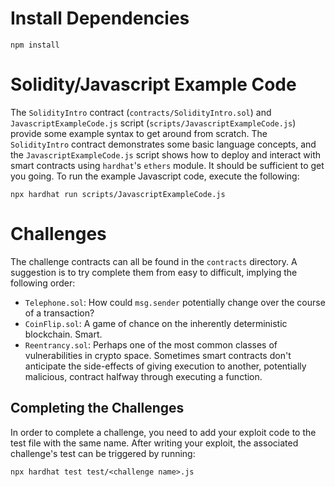# Install Dependencies

`npm install`

# Solidity/Javascript Example Code

The `SolidityIntro` contract (`contracts/SolidityIntro.sol`) and `JavascriptExampleCode.js` script (`scripts/JavascriptExampleCode.js`) provide some example syntax to get around from scratch. The `SolidityIntro` contract demonstrates some basic language concepts, and the `JavascriptExampleCode.js` script shows how to deploy and interact with smart contracts using `hardhat`'s `ethers` module. It should be sufficient to get you going. To run the example Javascript code, execute the following:

`npx hardhat run scripts/JavascriptExampleCode.js`

# Challenges

The challenge contracts can all be found in the `contracts` directory. A suggestion is to try complete them from easy to difficult, implying the following order:

* `Telephone.sol`: How could `msg.sender` potentially change over the course of a transaction?
* `CoinFlip.sol`: A game of chance on the inherently deterministic blockchain. Smart.
* `Reentrancy.sol`: Perhaps one of the most common classes of vulnerabilities in crypto space. Sometimes smart contracts don't anticipate the side-effects of giving execution to another, potentially malicious, contract halfway through executing a function.

## Completing the Challenges

In order to complete a challenge, you need to add your exploit code to the test file with the same name. After writing your exploit, the associated challenge's test can be triggered by running:

`npx hardhat test test/<challenge name>.js`
